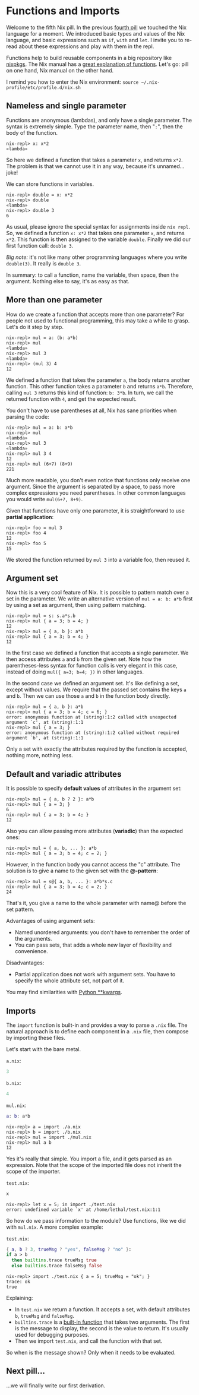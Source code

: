 # Functions and Imports

Welcome to the fifth Nix pill. In the previous [fourth pill](#basics-of-language) we touched the Nix language for a moment.
We introduced basic types and values of the Nix language, and basic expressions such as `if`, `with` and `let`.
I invite you to re-read about these expressions and play with them in the repl.

Functions help to build reusable components in a big repository like [nixpkgs](https://github.com/NixOS/nixpkgs/).
The Nix manual has a [great explanation of functions](https://nixos.org/manual/nix/stable/expressions/language-constructs.html#functions).
Let's go: pill on one hand, Nix manual on the other hand.

I remind you how to enter the Nix environment: `source ~/.nix-profile/etc/profile.d/nix.sh`

## Nameless and single parameter

Functions are anonymous (lambdas), and only have a single parameter.
The syntax is extremely simple.
Type the parameter name, then "`:`", then the body of the function.

```text
nix-repl> x: x*2
«lambda»
```

So here we defined a function that takes a parameter `x`, and returns `x*2`.
The problem is that we cannot use it in any way, because it's unnamed... joke!

We can store functions in variables.

```text
nix-repl> double = x: x*2
nix-repl> double
«lambda»
nix-repl> double 3
6
```

As usual, please ignore the special syntax for assignments inside `nix repl`.
So, we defined a function `x: x*2` that takes one parameter `x`, and returns `x*2`.
This function is then assigned to the variable `double`.
Finally we did our first function call: `double 3`.

*Big note:* it's not like many other programming languages where you write `double(3)`.
It really is `double 3`.

In summary: to call a function, name the variable, then space, then the argument.
Nothing else to say, it's as easy as that.

## More than one parameter

How do we create a function that accepts more than one parameter?
For people not used to functional programming, this may take a while to grasp.
Let's do it step by step.

```text
nix-repl> mul = a: (b: a*b)
nix-repl> mul
«lambda»
nix-repl> mul 3
«lambda»
nix-repl> (mul 3) 4
12
```

We defined a function that takes the parameter `a`, the body returns another function.
This other function takes a parameter `b` and returns `a*b`.
Therefore, calling `mul 3` returns this kind of function: `b: 3*b`.
In turn, we call the returned function with `4`, and get the expected result.

You don't have to use parentheses at all, Nix has sane priorities when parsing the code:

```text
nix-repl> mul = a: b: a*b
nix-repl> mul
«lambda»
nix-repl> mul 3
«lambda»
nix-repl> mul 3 4
12
nix-repl> mul (6+7) (8+9)
221
```

Much more readable, you don't even notice that functions only receive one argument.
Since the argument is separated by a space, to pass more complex expressions you need parentheses.
In other common languages you would write `mul(6+7, 8+9)`.

Given that functions have only one parameter, it is straightforward to use **partial application**:

```text
nix-repl> foo = mul 3
nix-repl> foo 4
12
nix-repl> foo 5
15
```

We stored the function returned by `mul 3` into a variable foo, then reused it.

## Argument set

Now this is a very cool feature of Nix.
It is possible to pattern match over a set in the parameter.
We write an alternative version of `mul = a: b: a*b` first by using a set as argument, then using pattern matching.

```text
nix-repl> mul = s: s.a*s.b
nix-repl> mul { a = 3; b = 4; }
12
nix-repl> mul = { a, b }: a*b
nix-repl> mul { a = 3; b = 4; }
12
```

In the first case we defined a function that accepts a single parameter.
We then access attributes `a` and `b` from the given set.
Note how the parentheses-less syntax for function calls is very elegant in this case, instead of doing `mul({ a=3; b=4; })` in other languages.

In the second case we defined an argument set.
It's like defining a set, except without values.
We require that the passed set contains the keys `a` and `b`.
Then we can use those `a` and `b` in the function body directly.

```text
nix-repl> mul = { a, b }: a*b
nix-repl> mul { a = 3; b = 4; c = 6; }
error: anonymous function at (string):1:2 called with unexpected argument `c', at (string):1:1
nix-repl> mul { a = 3; }
error: anonymous function at (string):1:2 called without required argument `b', at (string):1:1
```

Only a set with exactly the attributes required by the function is accepted, nothing more, nothing less.

## Default and variadic attributes

It is possible to specify **default values** of attributes in the argument set:

```text
nix-repl> mul = { a, b ? 2 }: a*b
nix-repl> mul { a = 3; }
6
nix-repl> mul { a = 3; b = 4; }
12
```

Also you can allow passing more attributes (**variadic**) than the expected ones:

```text
nix-repl> mul = { a, b, ... }: a*b
nix-repl> mul { a = 3; b = 4; c = 2; }
```

However, in the function body you cannot access the "c" attribute.
The solution is to give a name to the given set with the **@-pattern**:

```text
nix-repl> mul = s@{ a, b, ... }: a*b*s.c
nix-repl> mul { a = 3; b = 4; c = 2; }
24
```

That's it, you give a name to the whole parameter with name@ before the set pattern.

Advantages of using argument sets:

- Named unordered arguments: you don't have to remember the order of the arguments.
- You can pass sets, that adds a whole new layer of flexibility and convenience.

Disadvantages:

- Partial application does not work with argument sets.
  You have to specify the whole attribute set, not part of it.

You may find similarities with [Python \*\*kwargs](https://docs.python.org/3/faq/programming.html#how-can-i-pass-optional-or-keyword-parameters-from-one-function-to-another).

## Imports

The `import` function is built-in and provides a way to parse a `.nix` file.
The natural approach is to define each component in a `.nix` file, then compose by importing these files.

Let's start with the bare metal.

`a.nix`:

```nix
3
```

`b.nix`:

```nix
4
```

`mul.nix`:

```nix
a: b: a*b
```

```text
nix-repl> a = import ./a.nix
nix-repl> b = import ./b.nix
nix-repl> mul = import ./mul.nix
nix-repl> mul a b
12
```

Yes it's really that simple.
You import a file, and it gets parsed as an expression.
Note that the scope of the imported file does not inherit the scope of the importer.

`test.nix`:

```nix
x
```

```text
nix-repl> let x = 5; in import ./test.nix
error: undefined variable `x' at /home/lethal/test.nix:1:1
```

So how do we pass information to the module?
Use functions, like we did with `mul.nix`.
A more complex example:

`test.nix`:

```nix
{ a, b ? 3, trueMsg ? "yes", falseMsg ? "no" }:
if a > b
  then builtins.trace trueMsg true
  else builtins.trace falseMsg false
```

```text
nix-repl> import ./test.nix { a = 5; trueMsg = "ok"; }
trace: ok
true
```

Explaining:

- In `test.nix` we return a function.
  It accepts a set, with default attributes `b`, `trueMsg` and `falseMsg`.
- `builtins.trace` is a [built-in function](https://nixos.org/manual/nix/stable/expressions/builtins.html) that takes two arguments.
  The first is the message to display, the second is the value to return.
  It's usually used for debugging purposes.
- Then we import `test.nix`, and call the function with that set.

So when is the message shown? Only when it needs to be evaluated.

## Next pill...

...we will finally write our first derivation.
